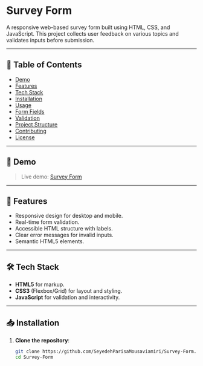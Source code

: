 # Survey Form

A responsive web-based survey form built using HTML, CSS, and JavaScript. This project collects user feedback on various topics and validates inputs before submission.

---

## 📝 Table of Contents

- [Demo](#-demo)
- [Features](#-features)
- [Tech Stack](#-tech-stack)
- [Installation](#-installation)
- [Usage](#-usage)
- [Form Fields](#form-fields)
- [Validation](#validation)
- [Project Structure](#project-structure)
- [Contributing](#contributing)
- [License](#license)

---

## 🚀 Demo

> Live demo: [Survey Form](https://surveyform-parisa.netlify.app/)


---

## 🌟 Features

- Responsive design for desktop and mobile.  
- Real-time form validation.  
- Accessible HTML structure with labels.  
- Clear error messages for invalid inputs.  
- Semantic HTML5 elements.

---

## 🛠️ Tech Stack

- **HTML5** for markup.  
- **CSS3** (Flexbox/Grid) for layout and styling.  
- **JavaScript** for validation and interactivity.

---

## 📥 Installation

1. **Clone the repository**:  
   ```bash
   git clone https://github.com/SeyedehParisaMousaviamiri/Survey-Form.git
   cd Survey-Form
